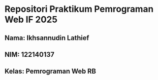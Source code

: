 # Repositori Praktikum Pemrograman Web IF 2025

## Nama: Ikhsannudin Lathief
## NIM: 122140137
## Kelas: Pemrograman Web RB
